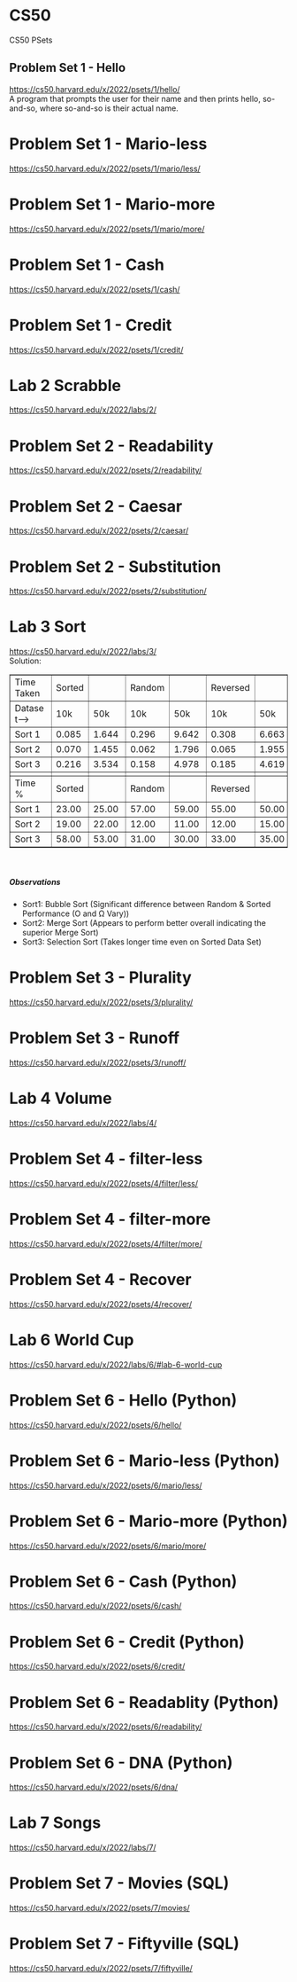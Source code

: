 # CS50
CS50 PSets

## Problem Set 1 - Hello
https://cs50.harvard.edu/x/2022/psets/1/hello/<br>
A program that prompts the user for their name and then prints hello, so-and-so, where so-and-so is their actual name.<br>

# Problem Set 1 - Mario-less
https://cs50.harvard.edu/x/2022/psets/1/mario/less/<br>

# Problem Set 1 - Mario-more
https://cs50.harvard.edu/x/2022/psets/1/mario/more/<br>

# Problem Set 1 - Cash
https://cs50.harvard.edu/x/2022/psets/1/cash/<br>


# Problem Set 1 - Credit
https://cs50.harvard.edu/x/2022/psets/1/credit/<br>

# Lab 2 Scrabble
https://cs50.harvard.edu/x/2022/labs/2/<br>

# Problem Set 2 - Readability
https://cs50.harvard.edu/x/2022/psets/2/readability/<br>

# Problem Set 2 - Caesar
https://cs50.harvard.edu/x/2022/psets/2/caesar/<br>

# Problem Set 2 - Substitution
https://cs50.harvard.edu/x/2022/psets/2/substitution/<br>

# Lab 3 Sort
https://cs50.harvard.edu/x/2022/labs/3/<br>
Solution:<br>
<table cellspacing=1 border=1>
					<tr>
						<td style=min-width:50px>Time Taken</td>
						<td style=min-width:50px>Sorted</td>
						<td style=min-width:50px></td>
						<td style=min-width:50px>Random</td>
						<td style=min-width:50px></td>
						<td style=min-width:50px>Reversed</td>
						<td style=min-width:50px></td>
					</tr>
					<tr><td style=min-width:50px>Dataset--></td>
					<td style=min-width:50px>10k </td>
					<td style=min-width:50px>50k</td>
					<td style=min-width:50px>10k </td>
					<td style=min-width:50px>50k</td>
					<td style=min-width:50px>10k </td>
					<td style=min-width:50px>50k</td>
				</tr>
				<tr>
					<td style=min-width:50px>Sort 1</td>
					<td style=min-width:50px>0.085</td>
					<td style=min-width:50px>1.644</td>
					<td style=min-width:50px>0.296</td>
					<td style=min-width:50px>9.642</td>
					<td style=min-width:50px>0.308</td>
					<td style=min-width:50px>6.663</td>
				</tr>
				<tr>
					<td style=min-width:50px>Sort 2</td>
					<td style=min-width:50px>0.070</td>
					<td style=min-width:50px>1.455</td>
					<td style=min-width:50px>0.062</td>
					<td style=min-width:50px>1.796</td>
					<td style=min-width:50px>0.065</td>
					<td style=min-width:50px>1.955</td>
				</tr>
				<tr>
					<td style=min-width:50px>Sort 3</td>
					<td style=min-width:50px>0.216</td>
					<td style=min-width:50px>3.534</td>
					<td style=min-width:50px>0.158</td>
					<td style=min-width:50px>4.978</td>
					<td style=min-width:50px>0.185</td>
					<td style=min-width:50px>4.619</td>
				</tr>
				<tr>
					<td style=min-width:50px></td>
					<td style=min-width:50px></td>
					<td style=min-width:50px></td>
					<td style=min-width:50px></td>
					<td style=min-width:50px></td>
					<td style=min-width:50px></td>
					<td style=min-width:50px></td>
				</tr>
				<tr>
					<td style=min-width:50px>Time %</td>
					<td style=min-width:50px>Sorted</td>
					<td style=min-width:50px></td>
					<td style=min-width:50px>Random</td>
					<td style=min-width:50px></td>
					<td style=min-width:50px>Reversed</td>
					<td style=min-width:50px></td>
				</tr>
				<tr>
					<td style=min-width:50px>Sort 1</td>
					<td style=min-width:50px>23.00</td>
					<td style=min-width:50px>25.00</td>
					<td style=min-width:50px>57.00</td>
					<td style=min-width:50px>59.00</td>
					<td style=min-width:50px>55.00</td>
					<td style=min-width:50px>50.00</td>
				</tr>
				<tr>
					<td style=min-width:50px>Sort 2</td>
					<td style=min-width:50px>19.00</td>
					<td style=min-width:50px>22.00</td>
					<td style=min-width:50px>12.00</td>
					<td style=min-width:50px>11.00</td>
					<td style=min-width:50px>12.00</td>
					<td style=min-width:50px>15.00</td>
				</tr>
				<tr>
					<td style=min-width:50px>Sort 3</td>
					<td style=min-width:50px>58.00</td>
					<td style=min-width:50px>53.00</td>
					<td style=min-width:50px>31.00</td>
					<td style=min-width:50px>30.00</td>
					<td style=min-width:50px>33.00</td>
					<td style=min-width:50px>35.00</td>
				</tr>
			</table> <br>
<h5> Observations </h5>
<ul>
  <li> Sort1: Bubble Sort (Significant difference between Random & Sorted Performance (O and Ω Vary))</li>
  <li> Sort2: Merge Sort (Appears to perform better overall indicating the superior Merge Sort) </li>
  <li> Sort3: Selection Sort (Takes longer time even on Sorted Data Set)</li>
</ul>

# Problem Set 3 - Plurality
https://cs50.harvard.edu/x/2022/psets/3/plurality/<br>

# Problem Set 3 - Runoff
https://cs50.harvard.edu/x/2022/psets/3/runoff/<br>

# Lab 4 Volume
https://cs50.harvard.edu/x/2022/labs/4/<br>

# Problem Set 4 - filter-less
https://cs50.harvard.edu/x/2022/psets/4/filter/less/<br>

# Problem Set 4 - filter-more
https://cs50.harvard.edu/x/2022/psets/4/filter/more/<br>

# Problem Set 4 - Recover
https://cs50.harvard.edu/x/2022/psets/4/recover/<br>

# Lab 6 World Cup
https://cs50.harvard.edu/x/2022/labs/6/#lab-6-world-cup<br>

# Problem Set 6 - Hello (Python)
https://cs50.harvard.edu/x/2022/psets/6/hello/<br>

# Problem Set 6 - Mario-less (Python)
https://cs50.harvard.edu/x/2022/psets/6/mario/less/<br>

# Problem Set 6 - Mario-more (Python)
https://cs50.harvard.edu/x/2022/psets/6/mario/more/<br>

# Problem Set 6 - Cash (Python)
https://cs50.harvard.edu/x/2022/psets/6/cash/<br>

# Problem Set 6 - Credit (Python)
https://cs50.harvard.edu/x/2022/psets/6/credit/<br>

# Problem Set 6 - Readablity (Python)
https://cs50.harvard.edu/x/2022/psets/6/readability/<br>

# Problem Set 6 - DNA (Python)
https://cs50.harvard.edu/x/2022/psets/6/dna/<br>

# Lab 7 Songs
https://cs50.harvard.edu/x/2022/labs/7/<br>

# Problem Set 7 - Movies (SQL)
https://cs50.harvard.edu/x/2022/psets/7/movies/<br>

# Problem Set 7 - Fiftyville (SQL)
https://cs50.harvard.edu/x/2022/psets/7/fiftyville/<br>
